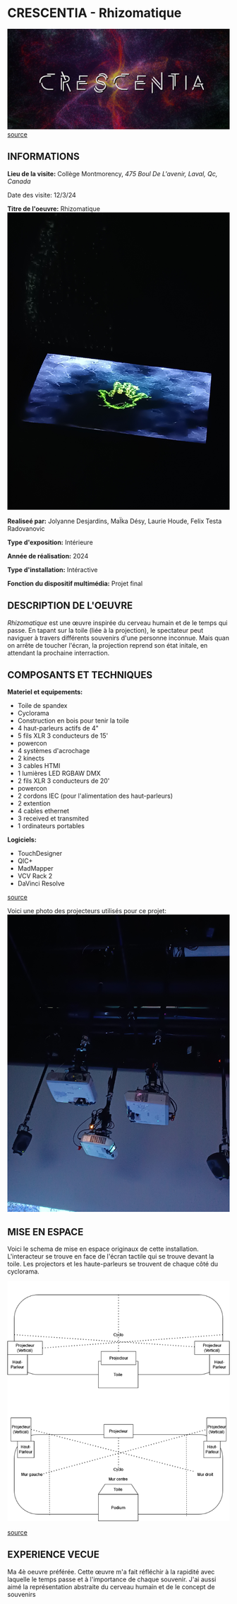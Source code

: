 # CRESCENTIA - Rhizomatique

![](/Crescentia/media/crescentia.png) 
[source](https://tim-montmorency.com/2024/)

## INFORMATIONS

**Lieu de la visite:** 
Collège Montmorency, _475 Boul De L'avenir, Laval, Qc, Canada_

Date des visite: 12/3/24


**Titre de l'oeuvre:** Rhizomatique
![](/Crescentia/media/rhizomatique.jpg)

**Realiseé par:** Jolyanne Desjardins, MaÏka Désy, Laurie Houde, Felix Testa Radovanovic

**Type d'exposition:** Intérieure

**Année de réalisation:** 2024

**Type d'installation:** Intéractive

**Fonction du dispositif multimédia:** Projet final


## DESCRIPTION DE L'OEUVRE

_Rhizomatique_ est une œuvre inspirée du cerveau humain et de le temps qui passe. En tapant sur la toile (liée à la projection), le spectateur peut naviguer à travers différents souvenirs d'une personne inconnue. Mais quan on arrête de toucher l'écran, la projection reprend son état initale, en attendant la prochaine interraction. 


## COMPOSANTS ET TECHNIQUES

**Materiel et equipements:**

+ Toile de spandex
+ Cyclorama
+ Construction en bois pour tenir la toile
+ 4 haut-parleurs actifs de 4"
+ 5 fils XLR 3 conducteurs de 15'
+ powercon
+ 4 systèmes d'acrochage
+ 2 kinects
+ 3 cables HTMI
+ 1 lumières LED RGBAW DMX
+ 2 fils XLR 3 conducteurs de 20'
+ powercon
+ 2 cordons IEC (pour l'alimentation des haut-parleurs)
+ 2 extention
+ 4 cables ethernet
+ 3 received et transmited
+ 1 ordinateurs portables

**Logiciels:**

+ TouchDesigner
+ QlC+
+ MadMapper
+ VCV Rack 2
+ DaVinci Resolve

[source](https://tim-montmorency.com/2024/projets/Rhizomatique/docs/web/preproduction.html)

Voici une photo des projecteurs utilisés pour ce projet:
![](/Crescentia/media/projectors_rhizomatique.jpg)


## MISE EN ESPACE

Voici le schema de mise en espace originaux de cette installation. L'interacteur se trouve en face de l'écran tactile qui se trouve devant la toile. Les projectors et les haute-parleurs se trouvent de chaque côté du cyclorama.

![](/Crescentia/media/rhizomatique_plantation.drawio.png)

[source](https://tim-montmorency.com/2024/projets/Rhizomatique/docs/web/preproduction.html)


## EXPERIENCE VECUE

Ma 4è oeuvre préférée. Cette œuvre m'a fait réfléchir à la rapidité avec laquelle le temps passe et à l'importance de chaque souvenir. J'ai aussi aimé la représentation abstraite du cerveau humain et de le concept de souvenirs
